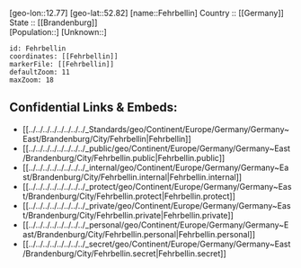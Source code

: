 ﻿---
location: [52.82,12.77] 
mapzoom: [7,12] 
mapmarker: city 
type: City
tags:
- geo/City


SpocWebEntityId: 30140
isDeleted: false
confidential: public

---
[geo-lon::12.77] 
[geo-lat::52.82] 
[name::Fehrbellin] 
Country :: [[Germany]]  
State :: [[Brandenburg]]  
[Population::] 
[Unknown::] 


```leaflet
id: Fehrbellin
coordinates: [[Fehrbellin]] 
markerFile: [[Fehrbellin]] 
defaultZoom: 11 
maxZoom: 18
```


## Confidential Links & Embeds: 
- [[../../../../../../../../_Standards/geo/Continent/Europe/Germany/Germany~East/Brandenburg/City/Fehrbellin|Fehrbellin]] 
- [[../../../../../../../../_public/geo/Continent/Europe/Germany/Germany~East/Brandenburg/City/Fehrbellin.public|Fehrbellin.public]] 
- [[../../../../../../../../_internal/geo/Continent/Europe/Germany/Germany~East/Brandenburg/City/Fehrbellin.internal|Fehrbellin.internal]] 
- [[../../../../../../../../_protect/geo/Continent/Europe/Germany/Germany~East/Brandenburg/City/Fehrbellin.protect|Fehrbellin.protect]] 
- [[../../../../../../../../_private/geo/Continent/Europe/Germany/Germany~East/Brandenburg/City/Fehrbellin.private|Fehrbellin.private]] 
- [[../../../../../../../../_personal/geo/Continent/Europe/Germany/Germany~East/Brandenburg/City/Fehrbellin.personal|Fehrbellin.personal]] 
- [[../../../../../../../../_secret/geo/Continent/Europe/Germany/Germany~East/Brandenburg/City/Fehrbellin.secret|Fehrbellin.secret]] 
